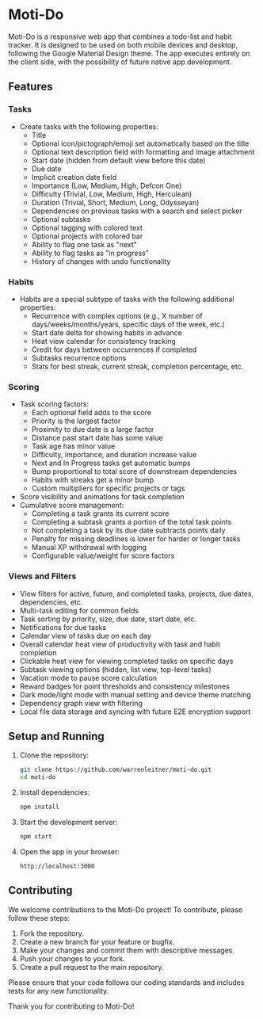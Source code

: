 # Moti-Do

Moti-Do is a responsive web app that combines a todo-list and habit tracker. It is designed to be used on both mobile devices and desktop, following the Google Material Design theme. The app executes entirely on the client side, with the possibility of future native app development.

## Features

### Tasks
- Create tasks with the following properties:
  - Title
  - Optional icon/pictograph/emoji set automatically based on the title
  - Optional text description field with formatting and image attachment
  - Start date (hidden from default view before this date)
  - Due date
  - Implicit creation date field
  - Importance (Low, Medium, High, Defcon One)
  - Difficulty (Trivial, Low, Medium, High, Herculean)
  - Duration (Trivial, Short, Medium, Long, Odysseyan)
  - Dependencies on previous tasks with a search and select picker
  - Optional subtasks
  - Optional tagging with colored text
  - Optional projects with colored bar
  - Ability to flag one task as "next"
  - Ability to flag tasks as "in progress"
  - History of changes with undo functionality

### Habits
- Habits are a special subtype of tasks with the following additional properties:
  - Recurrence with complex options (e.g., X number of days/weeks/months/years, specific days of the week, etc.)
  - Start date delta for showing habits in advance
  - Heat view calendar for consistency tracking
  - Credit for days between occurrences if completed
  - Subtasks recurrence options
  - Stats for best streak, current streak, completion percentage, etc.

### Scoring
- Task scoring factors:
  - Each optional field adds to the score
  - Priority is the largest factor
  - Proximity to due date is a large factor
  - Distance past start date has some value
  - Task age has minor value
  - Difficulty, importance, and duration increase value
  - Next and In Progress tasks get automatic bumps
  - Bump proportional to total score of downstream dependencies
  - Habits with streaks get a minor bump
  - Custom multipliers for specific projects or tags
- Score visibility and animations for task completion
- Cumulative score management:
  - Completing a task grants its current score
  - Completing a subtask grants a portion of the total task points
  - Not completing a task by its due date subtracts points daily
  - Penalty for missing deadlines is lower for harder or longer tasks
  - Manual XP withdrawal with logging
  - Configurable value/weight for score factors

### Views and Filters
- View filters for active, future, and completed tasks, projects, due dates, dependencies, etc.
- Multi-task editing for common fields
- Task sorting by priority, size, due date, start date, etc.
- Notifications for due tasks
- Calendar view of tasks due on each day
- Overall calendar heat view of productivity with task and habit completion
- Clickable heat view for viewing completed tasks on specific days
- Subtask viewing options (hidden, list view, top-level tasks)
- Vacation mode to pause score calculation
- Reward badges for point thresholds and consistency milestones
- Dark mode/light mode with manual setting and device theme matching
- Dependency graph view with filtering
- Local file data storage and syncing with future E2E encryption support

## Setup and Running

1. Clone the repository:
   ```bash
   git clone https://github.com/warrenleitner/moti-do.git
   cd moti-do
   ```

2. Install dependencies:
   ```bash
   npm install
   ```

3. Start the development server:
   ```bash
   npm start
   ```

4. Open the app in your browser:
   ```
   http://localhost:3000
   ```

## Contributing

We welcome contributions to the Moti-Do project! To contribute, please follow these steps:

1. Fork the repository.
2. Create a new branch for your feature or bugfix.
3. Make your changes and commit them with descriptive messages.
4. Push your changes to your fork.
5. Create a pull request to the main repository.

Please ensure that your code follows our coding standards and includes tests for any new functionality.

Thank you for contributing to Moti-Do!
